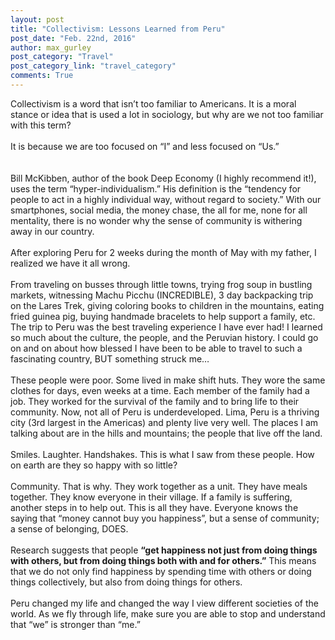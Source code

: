 ```yaml
---
layout: post
title: "Collectivism: Lessons Learned from Peru"
post_date: "Feb. 22nd, 2016"
author: max_gurley
post_category: "Travel"
post_category_link: "travel_category"
comments: True
---
```


Collectivism is a word that isn’t too familiar to Americans.  It is a moral stance or idea that is used a lot in sociology, but why are we not too familiar with this term?<!--endpreview-->
<br><br>
It is because we are too focused on “I” and less focused on “Us.”  
<br><br>
Bill McKibben, author of the book Deep Economy (I highly recommend it!), uses the term “hyper-individualism.” His definition is the “tendency for people to act in a highly individual way, without regard to society.”  With our smartphones, social media, the money chase, the all for me, none for all mentality, there is no wonder why the sense of community is withering away in our country.
<br><br>
After exploring Peru for 2 weeks during the month of May with my father, I realized we have it all wrong.
<br><br>
From traveling on busses through little towns, trying frog soup in bustling markets, witnessing Machu Picchu (INCREDIBLE), 3 day backpacking trip on the Lares Trek, giving coloring books to children in the mountains, eating fried guinea pig, buying handmade bracelets to help support a family, etc. The trip to Peru was the best traveling experience I have ever had! I learned so much about the culture, the people, and the Peruvian history.  I could go on and on about how blessed I have been to be able to travel to such a fascinating country, BUT something struck me…
<br><br>
These people were poor. Some lived in make shift huts. They wore the same clothes for days, even weeks at a time. Each member of the family had a job. They worked for the survival of the family and to bring life to their community. Now, not all of Peru is underdeveloped. Lima, Peru is a thriving city (3rd largest in the Americas) and plenty live very well. The places I am talking about are in the hills and mountains; the people that live off the land.
<br><br>
Smiles. Laughter. Handshakes.  This is what I saw from these people. How on earth are they so happy with so little?
<br><br>
Community. That is why. They work together as a unit. They have meals together. They know everyone in their village. If a family is suffering, another steps in to help out. This is all they have.  Everyone knows the saying that “money cannot buy you happiness”, but a sense of community; a sense of belonging, DOES. 
<br><br>
Research suggests that people <b>“get happiness not just from doing things with others, but from doing things both with and for others.”</b> This means that we do not only find happiness by spending time with others or doing things collectively, but also from doing things for others.
<br><br>
Peru changed my life and changed the way I view different societies of the world.  As we fly through life, make sure you are able to stop and understand that “we” is stronger than “me.”
